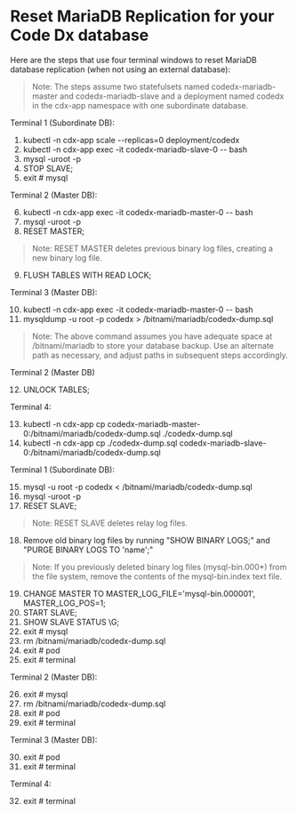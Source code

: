 # Reset MariaDB Replication for your Code Dx database

Here are the steps that use four terminal windows to reset MariaDB database replication (when not using an external database):

>Note: The steps assume two statefulsets named codedx-mariadb-master and codedx-mariadb-slave and a deployment named codedx in the cdx-app namespace with one subordinate database. 

Terminal 1 (Subordinate DB):

1.	kubectl -n cdx-app scale --replicas=0 deployment/codedx
2.	kubectl -n cdx-app exec -it codedx-mariadb-slave-0 -- bash
3.	mysql -uroot -p
4.	STOP SLAVE;
5.	exit # mysql

Terminal 2 (Master DB):

6.	kubectl -n cdx-app exec -it codedx-mariadb-master-0 -- bash
7.	mysql -uroot -p
8.	RESET MASTER;
>Note: RESET MASTER deletes previous binary log files, creating a new binary log file.
9.	FLUSH TABLES WITH READ LOCK;

Terminal 3 (Master DB):

10.	kubectl -n cdx-app exec -it codedx-mariadb-master-0 -- bash
11.	mysqldump -u root -p codedx > /bitnami/mariadb/codedx-dump.sql

>Note: The above command assumes you have adequate space at /bitnami/mariadb to store your database backup. Use an alternate path as necessary, and adjust paths in subsequent steps accordingly.

Terminal 2 (Master DB)

12.	UNLOCK TABLES;

Terminal 4:

13.	kubectl -n cdx-app cp codedx-mariadb-master-0:/bitnami/mariadb/codedx-dump.sql ./codedx-dump.sql
14.	kubectl -n cdx-app cp ./codedx-dump.sql codedx-mariadb-slave-0:/bitnami/mariadb/codedx-dump.sql

Terminal 1 (Subordinate DB):

15.	mysql -u root -p codedx < /bitnami/mariadb/codedx-dump.sql
16.	mysql -uroot -p
17.	RESET SLAVE;
>Note: RESET SLAVE deletes relay log files.
18. Remove old binary log files by running "SHOW BINARY LOGS;" and "PURGE BINARY LOGS TO 'name';"
>Note: If you previously deleted binary log files (mysql-bin.000*) from the file system, remove the contents of the mysql-bin.index text file.
19.	CHANGE MASTER TO MASTER_LOG_FILE='mysql-bin.000001', MASTER_LOG_POS=1;
20.	START SLAVE;
21.	SHOW SLAVE STATUS \G;
22.	exit # mysql
23.	rm /bitnami/mariadb/codedx-dump.sql
24.	exit # pod
25.	exit # terminal

Terminal 2 (Master DB):

26.	exit # mysql
27.	rm /bitnami/mariadb/codedx-dump.sql
28.	exit # pod
29.	exit # terminal

Terminal 3 (Master DB):

30.	exit # pod
31.	exit # terminal

Terminal 4:

32.	exit # terminal

